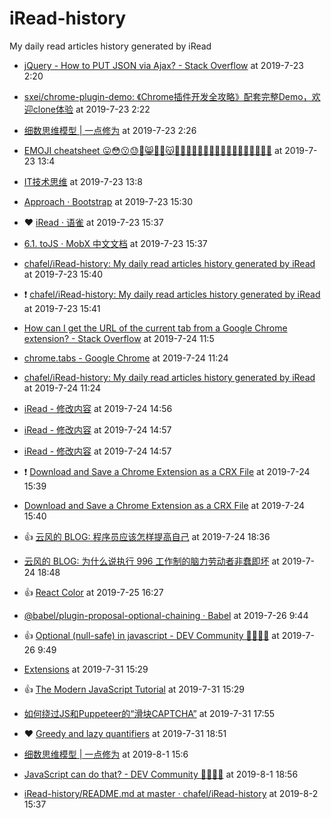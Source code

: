 # iRead-history
My daily read articles history generated by iRead

 - [jQuery - How to PUT JSON via Ajax? - Stack Overflow](https://stackoverflow.com/questions/1749272/jquery-how-to-put-json-via-ajax) at 2019-7-23 2:20
 - [sxei/chrome-plugin-demo: 《Chrome插件开发全攻略》配套完整Demo，欢迎clone体验](https://github.com/sxei/chrome-plugin-demo#background) at 2019-7-23 2:22
 - [细数思维模型 | 一点修为](http://bitandliteracy.github.io/mental-models) at 2019-7-23 2:26
 - [EMOJI cheatsheet 😛😳😗😓🙉😸🙈🙊😽💀💢💥✨💏👫👄👃👀👛👛🗼🔮🔮🎄🎅👻](https://gist.github.com/roachhd/1f029bd4b50b8a524f3c) at 2019-7-23 13:4

 - [IT技术思维](https://mp.weixin.qq.com/s/gEImzAXoeXPtDS9zrxs7pA) at 2019-7-23 13:8
 - [Approach · Bootstrap](https://getbootstrap.com/docs/4.3/extend/approach/) at 2019-7-23 15:30
 - :heart: [iRead · 语雀](https://www.yuque.com/chaofeis/lifelog/eqal52) at 2019-7-23 15:37
 - [6.1. toJS · MobX 中文文档](https://cn.mobx.js.org/refguide/tojson.html) at 2019-7-23 15:37
 - [chafel/iRead-history: My daily read articles history generated by iRead](https://github.com/chafel/iRead-history) at 2019-7-23 15:40
 - :exclamation: [chafel/iRead-history: My daily read articles history generated by iRead](https://github.com/chafel/iRead-history) at 2019-7-23 15:41
 - [How can I get the URL of the current tab from a Google Chrome extension? - Stack Overflow](https://stackoverflow.com/questions/1979583/how-can-i-get-the-url-of-the-current-tab-from-a-google-chrome-extension) at 2019-7-24 11:5
 - [chrome.tabs - Google Chrome](https://developer.chrome.com/extensions/tabs#method-create) at 2019-7-24 11:24
 - [chafel/iRead-history: My daily read articles history generated by iRead](https://github.com/chafel/iRead-history) at 2019-7-24 11:24

 - [iRead - 修改内容](https://chrome.google.com/webstore/developer/edit/nelcbbedkpoknladgbpebfflnambeiif#) at 2019-7-24 14:56
 - [iRead - 修改内容](https://chrome.google.com/webstore/developer/edit/nelcbbedkpoknladgbpebfflnambeiif#) at 2019-7-24 14:57
 - [iRead - 修改内容](https://chrome.google.com/webstore/developer/edit/nelcbbedkpoknladgbpebfflnambeiif#) at 2019-7-24 14:57
 - :exclamation: [Download and Save a Chrome Extension as a CRX File](https://www.maketecheasier.com/download-save-chrome-extension/) at 2019-7-24 15:39
 - [Download and Save a Chrome Extension as a CRX File](https://www.maketecheasier.com/download-save-chrome-extension/) at 2019-7-24 15:40
 - :+1: [云风的 BLOG: 程序员应该怎样提高自己](https://blog.codingnow.com/2019/07/top_programmer.html) at 2019-7-24 18:36
 - [云风的 BLOG: 为什么说执行 996 工作制的脑力劳动者非蠢即坏](https://blog.codingnow.com/2019/05/996.html) at 2019-7-24 18:48
 - :+1: [React Color](https://casesandberg.github.io/react-color/) at 2019-7-25 16:27
 - [@babel/plugin-proposal-optional-chaining · Babel](https://babeljs.io/docs/en/next/babel-plugin-proposal-optional-chaining.html) at 2019-7-26 9:44
 - :+1: [Optional (null-safe) in javascript - DEV Community 👩‍💻👨‍💻](https://dev.to/pichardoj/optional-null-safe-in-javascript-1b7k) at 2019-7-26 9:49
 - [Extensions](chrome://extensions/) at 2019-7-31 15:29
 - :+1: [The Modern JavaScript Tutorial](https://javascript.info/) at 2019-7-31 15:29
 - [如何绕过JS和Puppeteer的“滑块CAPTCHA”](https://medium.com/@filipvitas/how-to-bypass-slider-captcha-with-js-and-puppeteer-cd5e28105e3c) at 2019-7-31 17:55
 - :heart: [Greedy and lazy quantifiers](https://javascript.info/regexp-greedy-and-lazy) at 2019-7-31 18:51
 - [细数思维模型 | 一点修为](http://bitandliteracy.github.io/mental-models) at 2019-8-1 15:6
 - [JavaScript can do that? - DEV Community 👩‍💻👨‍💻](https://dev.to/yashints/javascript-can-do-that-4c2e) at 2019-8-1 18:56
 - [iRead-history/README.md at master · chafel/iRead-history](https://github.com/chafel/iRead-history/blob/master/README.md) at 2019-8-2 15:37